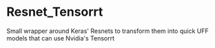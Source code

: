 # Resnet_Tensorrt
Small wrapper around Keras' Resnets to transform them into quick UFF models that can use Nvidia's Tensorrt
